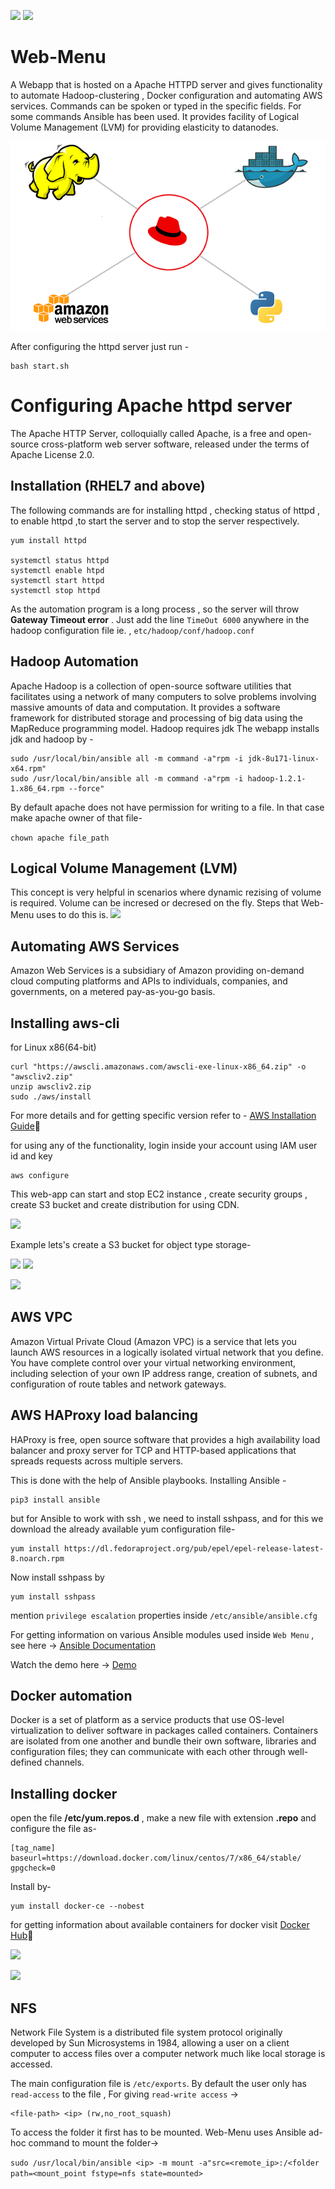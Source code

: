 ![](https://img.shields.io/badge/license-MIT-yellow) ![](https://img.shields.io/badge/python-3.8-brightgreen)
# Web-Menu
A Webapp that is hosted on a Apache HTTPD server and gives functionality to automate Hadoop-clustering , Docker configuration and automating AWS services. Commands can be spoken or typed in the specific fields. For some commands Ansible has been used.
It provides facility of Logical Volume Management (LVM) for providing elasticity to datanodes.

![](Images/web2.png)

After configuring the httpd server just run - 
```
bash start.sh
```
# Configuring Apache httpd server

The Apache HTTP Server, colloquially called Apache, is a free and open-source cross-platform web server software, released under the terms of Apache License 2.0. 

## Installation (RHEL7 and above)

The following commands are for installing httpd , checking status of httpd , to enable httpd ,to start the server and to stop the server respectively. 
```
yum install httpd 

systemctl status httpd
systemctl enable htpd
systemctl start httpd   
systemctl stop httpd
```

As the automation program is a long process , so the server will throw **Gateway Timeout error** . Just add the line `TimeOut 6000` anywhere in the hadoop configuration file ie. ,
`etc/hadoop/conf/hadoop.conf`

## Hadoop Automation

Apache Hadoop is a collection of open-source software utilities that facilitates using a network of many computers to solve problems involving massive amounts of data and computation. It provides a software framework for distributed storage and processing of big data using the MapReduce programming model.
Hadoop requires jdk 
The webapp installs jdk and hadoop by - 

```
sudo /usr/local/bin/ansible all -m command -a"rpm -i jdk-8u171-linux-x64.rpm"
sudo /usr/local/bin/ansible all -m command -a"rpm -i hadoop-1.2.1-1.x86_64.rpm --force"
```

By default apache does not have permission for writing to a file. In that case make apache owner of that file-

```chown apache file_path```

## Logical Volume Management (LVM)

This concept is very helpful in scenarios where dynamic rezising of volume is required. Volume can be incresed or decresed on the fly. Steps that Web-Menu uses to do this is.
![](Images/vl.png)

## Automating AWS Services

Amazon Web Services is a subsidiary of Amazon providing on-demand cloud computing platforms and APIs to individuals, companies, and governments, on a metered pay-as-you-go basis.

## Installing aws-cli 

for Linux x86(64-bit)

```
curl "https://awscli.amazonaws.com/awscli-exe-linux-x86_64.zip" -o "awscliv2.zip"
unzip awscliv2.zip
sudo ./aws/install
```
For more details and for getting specific version refer to - [AWS Installation Guide](https://docs.aws.amazon.com/cli/latest/userguide/install-cliv2-linux.html):page_facing_up:

for using any of the functionality, login inside your account using IAM user id and key 

```
aws configure
```
This web-app can start and stop EC2 instance , create security groups , create S3 bucket and create distribution for using CDN.

![](Images/1.png)

Example lets's create a S3 bucket for object type storage-

![](Images/4.png) ![](Images/3.png)

![](Images/78.png)

## AWS VPC

Amazon Virtual Private Cloud (Amazon VPC) is a service that lets you launch AWS resources in a logically isolated virtual network that you define. You have complete control over your virtual networking environment, including selection of your own IP address range, creation of subnets, and configuration of route tables and network gateways.

## AWS HAProxy load balancing

HAProxy is free, open source software that provides a high availability load balancer and proxy server for TCP and HTTP-based applications that spreads requests across multiple servers.

This is done with the help of Ansible playbooks. 
Installing Ansible -

```
pip3 install ansible
````
but for Ansible to work with ssh , we need to install sshpass, and for this we download the already available yum configuration file-

```
yum install https://dl.fedoraproject.org/pub/epel/epel-release-latest-8.noarch.rpm
```

Now install sshpass by
```
yum install sshpass
```

mention `privilege escalation` properties inside `/etc/ansible/ansible.cfg`

For getting information on various Ansible modules used inside `Web Menu` , see here ->  [Ansible Documentation](https://docs.ansible.com/ansible/latest/index.html) 

Watch the demo here -> [Demo](https://www.linkedin.com/pulse/creating-haproxy-load-balancing-over-aws-ec-2-one-click-yash-indane/)

## Docker automation

Docker is a set of platform as a service products that use OS-level virtualization to deliver software in packages called containers. Containers are isolated from one another and bundle their own software, libraries and configuration files; they can communicate with each other through well-defined channels.

## Installing docker

open the file **/etc/yum.repos.d** , make a new file with extension **.repo** and configure the file as-

```
[tag_name]
baseurl=https://download.docker.com/linux/centos/7/x86_64/stable/
gpgcheck=0
```
Install by-

```
yum install docker-ce --nobest
```
for getting information about available containers for docker visit [Docker Hub](https://hub.docker.com/search?q=&type=image):whale:

![](Images/66.png)

![](Images/1.jpg)

## NFS

Network File System is a distributed file system protocol originally developed by Sun Microsystems in 1984, allowing a user on a client computer to access files over a computer network much like local storage is accessed.

The main configuration file is `/etc/exports`.  By default the user only has `read-access` to the file , For giving `read-write access` ->

```
<file-path> <ip> (rw,no_root_squash)
```

To access the folder it first has to be mounted. Web-Menu uses Ansible ad-hoc command to mount the folder->

```sudo /usr/local/bin/ansible <ip> -m mount -a"src=<remote_ip>:/<folder path=<mount_point fstype=nfs state=mounted>```
































